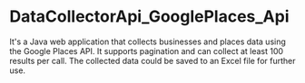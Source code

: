 # DataCollectorApi_GooglePlaces_Api
It's a Java web application that collects businesses and places data using the Google Places API. It supports pagination and can collect at least 100 results per call. The collected data could be saved to an Excel file for further use.
